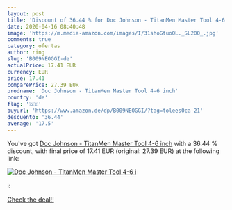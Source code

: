 ```yaml
---
layout: post
title: 'Discount of 36.44 % for Doc Johnson - TitanMen Master Tool 4-6 i'
date: 2020-04-16 08:40:48
image: 'https://m.media-amazon.com/images/I/31shoGtuoOL._SL200_.jpg'
comments: true
category: ofertas
author: ring
slug: 'B009NEOGGI-de'
actualPrice: 17.41 EUR
currency: EUR
price: 17.41
comparePrice: 27.39 EUR
prodname: 'Doc Johnson - TitanMen Master Tool 4-6 inch'
country: 'de'
flag: '🇩🇪'
buyurl: 'https://www.amazon.de/dp/B009NEOGGI/?tag=tolees0ca-21'
descuento: '36.44'
average: '17.5'
---
```


You've got [Doc Johnson - TitanMen Master Tool 4-6 inch](https://www.amazon.de/dp/B009NEOGGI/?tag=tolees0ca-21) with a  36.44 % discount, with final price of 17.41 EUR (original: 27.39 EUR) at the following link:

[![Doc Johnson - TitanMen Master Tool 4-6 i](https://m.media-amazon.com/images/I/31shoGtuoOL._SL200_.jpg)](https://www.amazon.de/dp/B009NEOGGI/?tag=tolees0ca-21)

ℹ️:


[Check the deal!!](https://www.amazon.de/dp/B009NEOGGI/?tag=tolees0ca-21)
